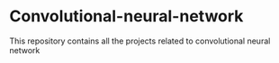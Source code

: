 # Convolutional-neural-network
This repository contains all the projects related to convolutional neural network
